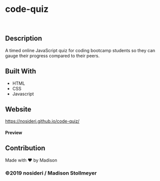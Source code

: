 # code-quiz
​
## Description 
A timed online JavaScript quiz for coding bootcamp students so they can gauge their progress compared to their peers.
​
## Built With
* HTML
* CSS
* Javascript

## Website
https://nosideri.github.io/code-quiz/

#### Preview


## Contribution
Made with ❤️ by Madison

### ©️2019 nosideri / Madison Stollmeyer